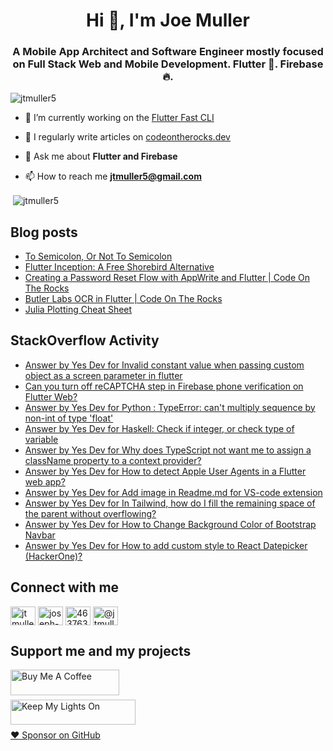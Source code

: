 <h1 align="center">Hi 👋, I'm Joe Muller</h1>
<h3 align="center">A Mobile App Architect and Software Engineer mostly focused on Full Stack Web and Mobile Development. Flutter 💙. Firebase 🔥.</h3>

<p align="left"> <img src="https://komarev.com/ghpvc/?username=jtmuller5&label=Profile%20views&color=0e75b6&style=flat" alt="jtmuller5" /> </p>

- 🔭 I’m currently working on the [Flutter Fast CLI](https://pub.dev/packages/flutter_fast_cli)

- 📝 I regularly write articles on [codeontherocks.dev](https://codeontherocks.dev/blog)

- 💬 Ask me about **Flutter and Firebase**

- 📫 How to reach me **jtmuller5@gmail.com**
<p>&nbsp;<img align="center" src="https://github-readme-stats.vercel.app/api?username=jtmuller5&show_icons=true&locale=en" alt="jtmuller5" /></p>


## Blog posts
<!-- MEDIUM-STORY-LIST:START -->
- [To Semicolon, Or Not To Semicolon](https://jtmuller5.medium.com/to-semicolon-or-not-to-semicolon-e095d74be5dc?source=rss-832e1120db1f------2)
- [Flutter Inception: A Free Shorebird Alternative](https://jtmuller5.medium.com/flutter-inception-18e2e8217fb?source=rss-832e1120db1f------2)
- [Creating a Password Reset Flow with AppWrite and Flutter | Code On The Rocks](https://jtmuller5.medium.com/creating-a-password-reset-flow-with-appwrite-and-flutter-code-on-the-rocks-9db556be3cb7?source=rss-832e1120db1f------2)
- [Butler Labs OCR in Flutter | Code On The Rocks](https://jtmuller5.medium.com/butler-labs-ocr-in-flutter-code-on-the-rocks-423518f2713a?source=rss-832e1120db1f------2)
- [Julia Plotting Cheat Sheet](https://jtmuller5.medium.com/julia-plotting-cheat-sheet-fc67086f8c17?source=rss-832e1120db1f------2)
<!-- MEDIUM-STORY-LIST:END -->

## StackOverflow Activity
<!-- STACKOVERFLOW:START -->
- [Answer by Yes Dev for Invalid constant value when passing custom object as a screen parameter in flutter](https://stackoverflow.com/questions/78232863/invalid-constant-value-when-passing-custom-object-as-a-screen-parameter-in-flutt/78232921#78232921)
- [Can you turn off reCAPTCHA step in Firebase phone verification on Flutter Web?](https://stackoverflow.com/questions/78202393/can-you-turn-off-recaptcha-step-in-firebase-phone-verification-on-flutter-web)
- [Answer by Yes Dev for Python : TypeError: can&#39;t multiply sequence by non-int of type &#39;float&#39;](https://stackoverflow.com/questions/12570937/python-typeerror-cant-multiply-sequence-by-non-int-of-type-float/78183265#78183265)
- [Answer by Yes Dev for Haskell: Check if integer, or check type of variable](https://stackoverflow.com/questions/4131552/haskell-check-if-integer-or-check-type-of-variable/78172389#78172389)
- [Answer by Yes Dev for Why does TypeScript not want me to assign a className property to a context provider?](https://stackoverflow.com/questions/68964727/why-does-typescript-not-want-me-to-assign-a-classname-property-to-a-context-prov/78162141#78162141)
- [Answer by Yes Dev for How to detect Apple User Agents in a Flutter web app?](https://stackoverflow.com/questions/73081939/how-to-detect-apple-user-agents-in-a-flutter-web-app/78148532#78148532)
- [Answer by Yes Dev for Add image in Readme.md for VS-code extension](https://stackoverflow.com/questions/74938436/add-image-in-readme-md-for-vs-code-extension/78140748#78140748)
- [Answer by Yes Dev for In Tailwind, how do I fill the remaining space of the parent without overflowing?](https://stackoverflow.com/questions/76614506/in-tailwind-how-do-i-fill-the-remaining-space-of-the-parent-without-overflowing/78125292#78125292)
- [Answer by Yes Dev for How to Change Background Color of Bootstrap Navbar](https://stackoverflow.com/questions/68187216/how-to-change-background-color-of-bootstrap-navbar/78125163#78125163)
- [Answer by Yes Dev for How to add custom style to React Datepicker &lpar;HackerOne&rpar;?](https://stackoverflow.com/questions/72587144/how-to-add-custom-style-to-react-datepicker-hackerone/78084418#78084418)
<!-- STACKOVERFLOW:END -->

## Connect with me
<p align="left">
<a href="https://twitter.com/codd_ontherocks" target="_blank"><img align="center" src="https://raw.githubusercontent.com/rahuldkjain/github-profile-readme-generator/master/src/images/icons/Social/twitter.svg" alt="jtmuller5" height="30" width="40" /></a>
<a href="https://linkedin.com/in/joseph-muller-iii-59671a10a" target="_blank"><img align="center" src="https://raw.githubusercontent.com/rahuldkjain/github-profile-readme-generator/master/src/images/icons/Social/linked-in-alt.svg" alt="joseph-muller-iii-59671a10a" height="30" width="40" /></a>
<a href="https://stackoverflow.com/users/12806961" target="_blank"><img align="center" src="https://raw.githubusercontent.com/rahuldkjain/github-profile-readme-generator/master/src/images/icons/Social/stack-overflow.svg" alt="4637638" height="30" width="40" /></a>
<a href="https://medium.com/@jtmuller5" target="_blank"><img align="center" src="https://raw.githubusercontent.com/rahuldkjain/github-profile-readme-generator/master/src/images/icons/Social/medium.svg" alt="@jtmuller5" height="30" width="40" /></a>
</p>

## Support me and my projects

<a href="https://buymeacoffee.com/mullr" target="_blank"><img align="left" src="https://cdn.buymeacoffee.com/buttons/default-orange.png" alt="Buy Me A Coffee" height="41" width="174"></a>
<br>
<br>

<a href="https://keepmylightson.xyz/support/joemuller" target="_blank"><img align="left" src="https://cdn.jsdelivr.net/gh/jtmuller5/strike/socials/Keep My Lights On BWY.png" alt="Keep My Lights On" height="40" width="200"></a>
<br>
<br>

[:heart: Sponsor on GitHub](https://github.com/sponsors/jtmuller5) 
